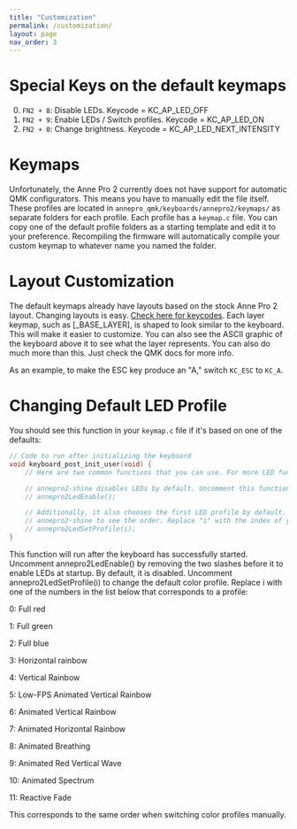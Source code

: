 ```yaml
---
title: "Customization"
permalink: /customization/
layout: page
nav_order: 3
---
```

# Special Keys on the default keymaps

0. `FN2 + 8`: Disable LEDs. Keycode = KC_AP_LED_OFF
0. `FN2 + 9`: Enable LEDs / Switch profiles. Keycode = KC_AP_LED_ON
0. `FN2 + 0`: Change brightness. Keycode = KC_AP_LED_NEXT_INTENSITY

# Keymaps

Unfortunately, the Anne Pro 2 currently does not have support for automatic QMK configurators. This means you have to
manually edit the file itself. These profiles are located in `annepro_qmk/keyboards/annepro2/keymaps/` as separate
folders for each profile. Each profile has a `keymap.c` file. You can copy one of the default profile folders as a starting
template and edit it to your preference. Recompiling the firmware will automatically compile your custom keymap to
whatever name you named the folder.

# Layout Customization

The default keymaps already have layouts based on the stock Anne Pro 2 layout. Changing layouts is easy.
[Check here for keycodes](https://beta.docs.qmk.fm/tutorial/newbs_building_firmware#customize-the-layout-to-your-liking).
Each layer keymap, such as [_BASE_LAYER], is shaped to look similar to the keyboard. This will make it easier to 
customize. You can also see the ASCII graphic of the keyboard above it to see what the layer represents. You can also
do much more than this. Just check the QMK docs for more info.

As an example, to make the ESC key produce an "A," switch `KC_ESC` to `KC_A`.

# Changing Default LED Profile

You should see this function in your `keymap.c` file if it's based on one of the defaults:

```cpp
// Code to run after initializing the keyboard
void keyboard_post_init_user(void) {
    // Here are two common functions that you can use. For more LED functions, refer to the file "qmk_ap2_led.h"

    // annepro2-shine disables LEDs by default. Uncomment this function to enable them at startup.
    // annepro2LedEnable();

    // Additionally, it also chooses the first LED profile by default. Refer to the "profiles" array in main.c in
    // annepro2-shine to see the order. Replace "i" with the index of your preferred profile. (i.e the RED profile is index 0)
    // annepro2LedSetProfile(i);
}
```

This function will run after the keyboard has successfully started. Uncomment annepro2LedEnable() by removing the two
slashes before it to enable LEDs at startup. By default, it is disabled. Uncomment annepro2LedSetProfile(i) to change
the default color profile. Replace i with one of the numbers in the list below that corresponds to a profile:

0: Full red

1: Full green

2: Full blue

3: Horizontal rainbow

4: Vertical Rainbow

5: Low-FPS Animated Vertical Rainbow

6: Animated Vertical Rainbow

7: Animated Horizontal Rainbow

8: Animated Breathing

9: Animated Red Vertical Wave

10: Animated Spectrum

11: Reactive Fade

This corresponds to the same order when switching color profiles manually.